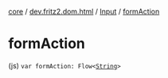 [core](../../index.md) / [dev.fritz2.dom.html](../index.md) / [Input](index.md) / [formAction](./form-action.md)

# formAction

(js) `var formAction: Flow<`[`String`](https://kotlinlang.org/api/latest/jvm/stdlib/kotlin/-string/index.html)`>`